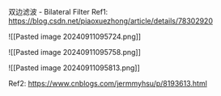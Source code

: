 
双边滤波 - Bilateral Filter
Ref1:  https://blog.csdn.net/piaoxuezhong/article/details/78302920

![[Pasted image 20240911095724.png]]


![[Pasted image 20240911095758.png]]

![[Pasted image 20240911095813.png]]

Ref2: https://www.cnblogs.com/jermmyhsu/p/8193613.html